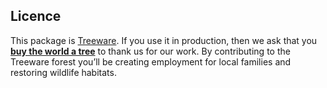 ## Licence

This package is [Treeware](https://treeware.earth). If you use it in production, then we ask that you [**buy the world a tree**](https://plant.treeware.earth/chrysanthos/ziggy-route-debugger) to thank us for our work. By contributing to the Treeware forest you’ll be creating employment for local families and restoring wildlife habitats.